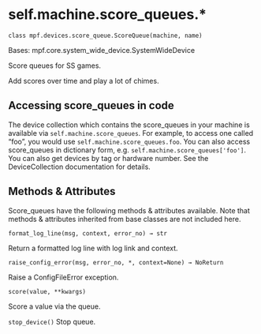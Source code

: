 
# self.machine.score_queues.*

`class mpf.devices.score_queue.ScoreQueue(machine, name)`

Bases: mpf.core.system_wide_device.SystemWideDevice

Score queues for SS games.

Add scores over time and play a lot of chimes.

## Accessing score_queues in code

The device collection which contains the score_queues in your machine is available via `self.machine.score_queues`. For example, to access one called “foo”, you would use `self.machine.score_queues.foo`. You can also access score_queues in dictionary form, e.g. `self.machine.score_queues['foo']`.  You can also get devices by tag or hardware number. See the DeviceCollection documentation for details.

## Methods & Attributes

Score_queues have the following methods & attributes available. Note that methods & attributes inherited from base classes are not included here.

`format_log_line(msg, context, error_no) → str`

Return a formatted log line with log link and context.

`raise_config_error(msg, error_no, *, context=None) → NoReturn`

Raise a ConfigFileError exception.

`score(value, **kwargs)`

Score a value via the queue.

`stop_device()`
Stop queue.

